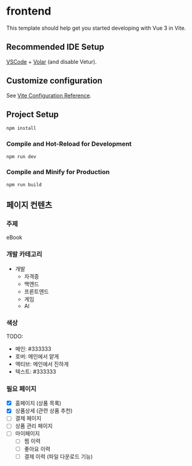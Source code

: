 # frontend

This template should help get you started developing with Vue 3 in Vite.

## Recommended IDE Setup

[VSCode](https://code.visualstudio.com/) + [Volar](https://marketplace.visualstudio.com/items?itemName=Vue.volar) (and disable Vetur).

## Customize configuration

See [Vite Configuration Reference](https://vite.dev/config/).

## Project Setup

```sh
npm install
```

### Compile and Hot-Reload for Development

```sh
npm run dev
```

### Compile and Minify for Production

```sh
npm run build
```



## 페이지 컨텐츠
### 주제
eBook

### 개발 카테고리
- 개발
  - 자격증
  - 백엔드
  - 프론트엔드
  - 게임
  - AI


### 색상
TODO:
- 메인: #333333
- 호버: 메인에서 얕게
- 액티브: 메인에서 진하게
- 텍스트: #333333

### 필요 페이지
- [x] 홈페이지 (상품 목록)
- [x] 상품상세 (관련 상품 추천)
- [ ] 결제 페이지
- [ ] 상품 관리 페이지
- [ ] 마이페이지
  - [ ] 찜 이력
  - [ ] 좋아요 이력
  - [ ] 결제 이력 (파일 다운로드 기능)
